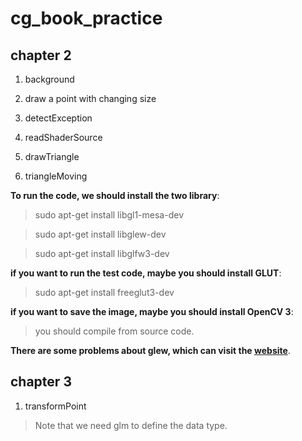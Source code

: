 # cg_book_practice

## chapter 2

1. background 
   
2. draw a point with changing size

3. detectException

4. readShaderSource

5. drawTriangle

6. triangleMoving


**To run the code, we should install the two library**:

> sudo apt-get install libgl1-mesa-dev

> sudo apt-get install libglew-dev

> sudo apt-get install libglfw3-dev


**if you want to run the test code, maybe you should install GLUT**:

> sudo apt-get install freeglut3-dev


**if you want to save the image, maybe you should install OpenCV 3**:

> you should compile from source code.


**There are some problems about glew, which can visit the [website](https://www.khronos.org/opengl/wiki/OpenGL_Loading_Library)**.


## chapter 3

1. transformPoint

> Note that we need glm to define the data type.

